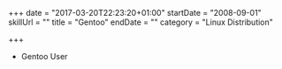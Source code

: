 +++
date = "2017-03-20T22:23:20+01:00"
startDate = "2008-09-01"
skillUrl = ""
title = "Gentoo"
endDate = ""
category = "Linux Distribution"

+++

- Gentoo User
